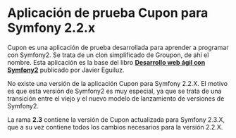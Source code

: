 # Aplicación de prueba Cupon para Symfony 2.2.x #

Cupon es una aplicación de prueba desarrollada para aprender a programar con 
Symfony2. Se trata de un clon simplificado de Groupon, de ahí el nombre. Esta 
aplicación es la base del libro **[Desarrollo web ágil con Symfony2](http://www.symfony.es/libro/)** publicado por Javier Eguiluz.

No existe una versión de la aplicación Cupon para Symfony 2.2.X. El motivo es que
esta versión de Symfony2 es muy especial, ya que se trata de una transición
entre el viejo y el nuevo modelo de lanzamiento de versiones de Symfony2.

La rama **2.3** contiene la versión de Cupon actualizada para Symfony 2.3.X, que
a su vez contiene todos los cambios necesarios para la versión 2.2.X.
